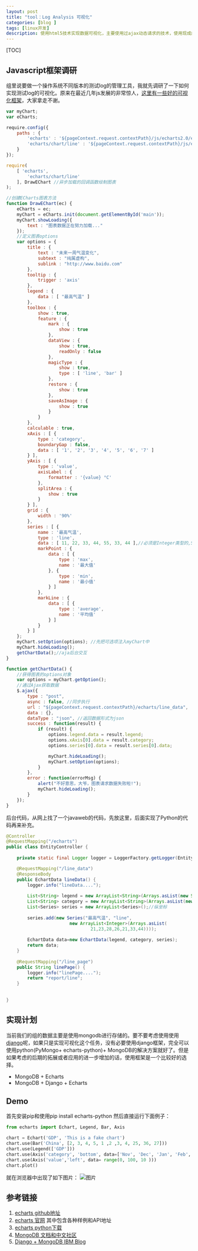 ```yaml
---
layout: post
title: "tool：Log Analysis 可视化"
categories: [blog ]
tags: [linux开发]
description: 使用html5技术实现数据可视化，主要使用过ajax动态请求的技术，使用现成的数据可视化js框架echarts, 实现测试log的可视化。
---
```

[TOC]

## Javascript框架调研

组里说要做一个操作系统不同版本的测试log的管理工具，我就先调研了一下如何实现测试log的可视化。原来在最近几年js发展的非常惊人，[这里有一些好的可视化框架](http://www.36dsj.com/archives/19522)，大家拿走不谢。

```js
var myChart;
var eCharts;

require.config({
	paths : {
		'echarts' : '${pageContext.request.contextPath}/js/echarts2.0/echarts' ,
		'echarts/chart/line' : '${pageContext.request.contextPath}/js/echarts2.0/echarts' //需要的组件
	}
});

require(
	[ 'echarts', 
		'echarts/chart/line'
	], DrawEChart //异步加载的回调函数绘制图表
);

//创建ECharts图表方法
function DrawEChart(ec) {
	eCharts = ec;
	myChart = eCharts.init(document.getElementById('main'));
	myChart.showLoading({
		text : "图表数据正在努力加载..."
	});
	//定义图表options
	var options = {
		title : {
			text : "未来一周气温变化",
			subtext : "纯属虚构",
			sublink : "http://www.baidu.com"
		},
		tooltip : {
			trigger : 'axis'
		},
		legend : {
			data : [ "最高气温" ]
		},
		toolbox : {
			show : true,
			feature : {
				mark : {
					show : true
				},
				dataView : {
					show : true,
					readOnly : false
				},
				magicType : {
					show : true,
					type : [ 'line', 'bar' ]
				},
				restore : {
					show : true
				},
				saveAsImage : {
					show : true
				}
			}
		},
		calculable : true,
		xAxis : [ {
			type : 'category',
			boundaryGap : false,
			data : [ '1', '2', '3', '4', '5', '6', '7' ]
		} ],
		yAxis : [ {
			type : 'value',
			axisLabel : {
				formatter : '{value} °C'
			},
			splitArea : {
				show : true
			}
		} ],
		grid : {
			width : '90%'
		},
		series : [ {
			name : '最高气温',
			type : 'line',
			data : [ 11, 22, 33, 44, 55, 33, 44 ],//必须是Integer类型的,String计算平均值会出错
			markPoint : {
				data : [ {
					type : 'max',
					name : '最大值'
				}, {
					type : 'min',
					name : '最小值'
				} ]
			},
			markLine : {
				data : [ {
					type : 'average',
					name : '平均值'
				} ]
			}
		} ]
	};
	myChart.setOption(options); //先把可选项注入myChart中
	myChart.hideLoading();
	getChartData();//aja后台交互 
}

function getChartData() {
	//获得图表的options对象
	var options = myChart.getOption();
	//通过Ajax获取数据
	$.ajax({
		type : "post",
		async : false, //同步执行
		url : "${pageContext.request.contextPath}/echarts/line_data",
		data : {},
		dataType : "json", //返回数据形式为json
		success : function(result) {
			if (result) {
				options.legend.data = result.legend;
				options.xAxis[0].data = result.category;
				options.series[0].data = result.series[0].data;

				myChart.hideLoading();
				myChart.setOption(options);
			}
		},
		error : function(errorMsg) {
			alert("不好意思，大爷，图表请求数据失败啦!");
			myChart.hideLoading();
		}
	});
}

```

后台代码，从网上找了一个javaweb的代码，先放这里，后面实现了Python的代码再来补充。

```java
@Controller
@RequestMapping("/echarts")
public class EntityController {
	
	private static final Logger logger = LoggerFactory.getLogger(EntityController.class);

	@RequestMapping("/line_data")
	@ResponseBody
	public EchartData lineData() {
		logger.info("lineData....");
		
		List<String> legend = new ArrayList<String>(Arrays.asList(new String[]{"最高气温"}));//数据分组
		List<String> category = new ArrayList<String>(Arrays.asList(new String []{"周一","周二","周三","周四","周五","周六","周日"}));//横坐标
		List<Series> series = new ArrayList<Series>();//纵坐标
		
		series.add(new Series("最高气温", "line", 
						new ArrayList<Integer>(Arrays.asList(
								21,23,28,26,21,33,44))));
		
		EchartData data=new EchartData(legend, category, series);
		return data;
	}
	
	@RequestMapping("/line_page")
	public String linePage() {
		logger.info("linePage....");
		return "report/line";
	}
	
	
}
```

## 实现计划
当前我们的组的数据主要是使用mongodb进行存储的。要不要考虑使用使用[django](http://www.ibm.com/developerworks/library/os-django-mongo/)呢，如果只是实现可视化这个任务，没有必要使用django框架，完全可以使用python(PyMongo+ echarts-python)+ MongoDB的解决方案就好了。但是如果考虑的后期的拓展或者应用的进一步增加的话，使用框架是一个比较好的选择。

* MongoDB + Echarts
* MongoDB + Django + Echarts

## Demo

首先安装pip和使用pip install echarts-python
然后直接运行下面例子：

```python
from echarts import Echart, Legend, Bar, Axis

chart = Echart('GDP', 'This is a fake chart')
chart.use(Bar('China', [2, 3, 4, 5, 1 ,2 ,3, 4, 25, 36, 27]))
chart.use(Legend(['GDP']))
chart.use(Axis('category', 'bottom', data=['Nov', 'Dec', 'Jan', 'Feb','March','April','Jun','Jul','Aug','Sep','Oct']))
chart.use(Axis('value','left', data= range(0, 100, 10 )))
chart.plot()
```
就在浏览器中出现了如下图片：
![图片](https://cwlseu.github.io/images/visualdata/bar.jpg)

## 参考链接

1. [echarts github地址](https://github.com/ecomfe/echarts)
2. [echarts 官网](http://echarts.baidu.com/index.html)
其中包含各种样例和API地址
3. [echarts python下载](https://github.com/yufeiminds/echarts-python)
4. [MongoDB 文档和中文社区](http://docs.mongoing.com/manual-zh/)
5. [Django + MongoDB IBM Blog](http://www.ibm.com/developerworks/library/os-django-mongo/)